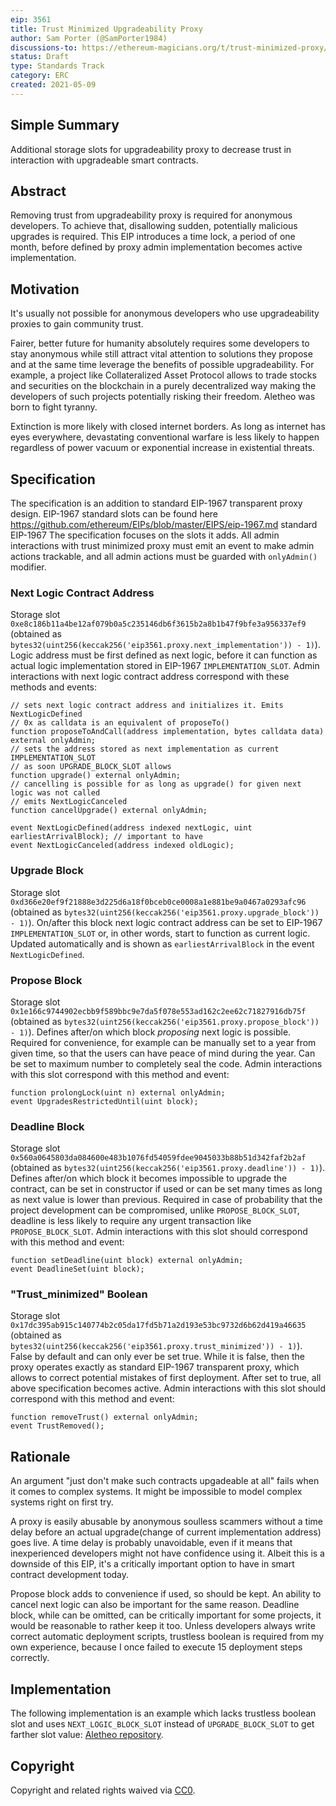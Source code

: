 ```yaml
---
eip: 3561
title: Trust Minimized Upgradeability Proxy
author: Sam Porter (@SamPorter1984)
discussions-to: https://ethereum-magicians.org/t/trust-minimized-proxy/5742
status: Draft
type: Standards Track
category: ERC
created: 2021-05-09
---
```


## Simple Summary
Additional storage slots for upgradeability proxy to decrease trust in interaction with upgradeable smart contracts.

## Abstract
Removing trust from upgradeability proxy is required for anonymous developers. To achieve that, disallowing sudden, potentially malicious upgrades is required. This EIP introduces a time lock, a period of one month, before defined by proxy admin implementation becomes active implementation.

## Motivation
It's usually not possible for anonymous developers who use upgradeability proxies to gain community trust.

Fairer, better future for humanity absolutely requires some developers to stay anonymous while still attract vital attention to solutions they propose and at the same time leverage the benefits of possible upgradeability. For example, a project like Collateralized Asset Protocol allows to trade stocks and securities on the blockchain in a purely decentralized way making the developers of such projects potentially risking their freedom. Aletheo was born to fight tyranny.

Extinction is more likely with closed internet borders. As long as internet has eyes everywhere, devastating conventional warfare is less likely to happen regardless of power vacuum or exponential increase in existential threats.

## Specification

The specification is an addition to standard EIP-1967 transparent proxy design. EIP-1967 standard slots can be found here https://github.com/ethereum/EIPs/blob/master/EIPS/eip-1967.md standard EIP-1967 
The specification focuses on the slots it adds. All admin interactions with trust minimized proxy must emit an event to make admin actions trackable, and all admin actions must be guarded with `onlyAdmin()` modifier.

### Next Logic Contract Address
Storage slot `0xe8c186b11a4be12af079b0a5c235146db6f3615b2a8b1b47f9bfe3a956337ef9` (obtained as `bytes32(uint256(keccak256('eip3561.proxy.next_implementation')) - 1)`).
Logic address must be first defined as next logic, before it can function as actual logic implementation stored in EIP-1967 `IMPLEMENTATION_SLOT`.
Admin interactions with next logic contract address correspond with these methods and events:
```solidity
// sets next logic contract address and initializes it. Emits NextLogicDefined
// 0x as calldata is an equivalent of proposeTo()
function proposeToAndCall(address implementation, bytes calldata data) external onlyAdmin;
// sets the address stored as next implementation as current IMPLEMENTATION_SLOT
// as soon UPGRADE_BLOCK_SLOT allows
function upgrade() external onlyAdmin;
// cancelling is possible for as long as upgrade() for given next logic was not called
// emits NextLogicCanceled
function cancelUpgrade() external onlyAdmin;

event NextLogicDefined(address indexed nextLogic, uint earliestArrivalBlock); // important to have
event NextLogicCanceled(address indexed oldLogic);
```

### Upgrade Block
Storage slot `0xd366e20ef9f21888e3d225d6a18f0bceb0ce0008a1e881be9a0467a0293afc96` (obtained as `bytes32(uint256(keccak256('eip3561.proxy.upgrade_block')) - 1)`).
On/after this block next logic contract address can be set to EIP-1967 `IMPLEMENTATION_SLOT` or, in other words, start to function as current logic. Updated automatically and is shown as `earliestArrivalBlock` in the event `NextLogicDefined`.

### Propose Block
Storage slot `0x1e166c9744902ecbb9f589bbc9e7da5f078e553ad162c2ee62c71827916db75f` (obtained as `bytes32(uint256(keccak256('eip3561.proxy.propose_block')) - 1)`).
Defines after/on which block *proposing* next logic is possible. Required for convenience, for example can be manually set to a year from given time, so that the users can have peace of mind during the year. Can be set to maximum number to completely seal the code.
Admin interactions with this slot correspond with this method and event:
```solidity
function prolongLock(uint n) external onlyAdmin;
event UpgradesRestrictedUntil(uint block);
```

### Deadline Block
Storage slot `0x560a0645803da084600e483b1076fd54059fdee9045033b88b51d342faf2b2af` (obtained as `bytes32(uint256(keccak256('eip3561.proxy.deadline')) - 1)`).
Defines after/on which block it becomes impossible to upgrade the contract, can be set in constructor if used or can be set many times as long as next value is lower than previous. Required in case of probability that the project development can be compromised, unlike `PROPOSE_BLOCK_SLOT`, deadline is less likely to require any urgent transaction like `PROPOSE_BLOCK_SLOT`.
Admin interactions with this slot should correspond with this method and event:
```solidity
function setDeadline(uint block) external onlyAdmin;
event DeadlineSet(uint block);
```

### "Trust_minimized" Boolean
Storage slot `0x17dc395ab915c140774b2c05da17fd5b71a2d193e53bc9732d6b62d419a46635` (obtained as `bytes32(uint256(keccak256('eip3561.proxy.trust_minimized')) - 1)`).
False by default and can only ever be set true. While it is false, then the proxy operates exactly as standard EIP-1967 transparent proxy, which allows to correct potential mistakes of first deployment. After set to true, all above specification becomes active.
Admin interactions with this slot should correspond with this method and event:
```solidity
function removeTrust() external onlyAdmin;
event TrustRemoved();
```

## Rationale
An argument "just don't make such contracts upgadeable at all" fails when it comes to complex systems. It might be impossible to model complex systems right on first try.

A proxy is easily abusable by anonymous soulless scammers without a time delay before an actual upgrade(change of current implementation address) goes live. A time delay is probably unavoidable, even if it means that inexperienced developers might not have confidence using it. Albeit this is a downside of this EIP, it's a critically important option to have in smart contract development today.

Propose block adds to convenience if used, so should be kept. An ability to cancel next logic can also be important for the same reason. Deadline block, while can be omitted, can be critically important for some projects, it would be reasonable to rather keep it too. Unless developers always write correct automatic deployment scripts, trustless boolean is required from my own experience, because I once failed to execute 15 deployment steps correctly.

## Implementation
The following implementation is an example which lacks trustless boolean slot and uses `NEXT_LOGIC_BLOCK_SLOT` instead of `UPGRADE_BLOCK_SLOT` to get farther slot value: [Aletheo repository](https://github.com/SamPorter1984/Aletheo/blob/e06e1b7229c099e4a834c032b9ee91e870ac5c32/contracts/TrustMinimizedProxy.sol).

## Copyright
Copyright and related rights waived via [CC0](https://creativecommons.org/publicdomain/zero/1.0/).
